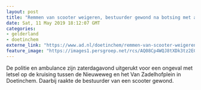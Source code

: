 ```yaml
---
layout: post
title: "Remmen van scooter weigeren, bestuurder gewond na botsing met auto"
date: Sat, 11 May 2019 18:12:07 GMT
categories: 
- gelderland 
- doetinchem 
externe_link: "https://www.ad.nl/doetinchem/remmen-van-scooter-weigeren-bestuurder-gewond-na-botsing-met-auto~a5f8a5122/"
feature_image: "https://images1.persgroep.net/rcs/AQ08Cp4WQJ8tXDk3tz2EGVTYxto/diocontent/148001744/_fitwidth/400/?appId=21791a8992982cd8da851550a453bd7f&quality=0.7"
---
```


De politie en ambulance zijn zaterdagavond uitgerukt voor een ongeval met letsel op de kruising tussen de Nieuweweg en het Van Zadelhofplein in Doetinchem. Daarbij raakte de bestuurder van een scooter gewond.
